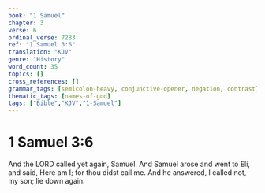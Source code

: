 ```yaml
---
book: "1 Samuel"
chapter: 3
verse: 6
ordinal_verse: 7283
ref: "1 Samuel 3:6"
translation: "KJV"
genre: "History"
word_count: 35
topics: []
cross_references: []
grammar_tags: [semicolon-heavy, conjunctive-opener, negation, contrast]
thematic_tags: [names-of-god]
tags: ["Bible","KJV","1-Samuel"]
---
```


# 1 Samuel 3:6

And the LORD called yet again, Samuel. And Samuel arose and went to Eli, and said, Here am I; for thou didst call me. And he answered, I called not, my son; lie down again.
